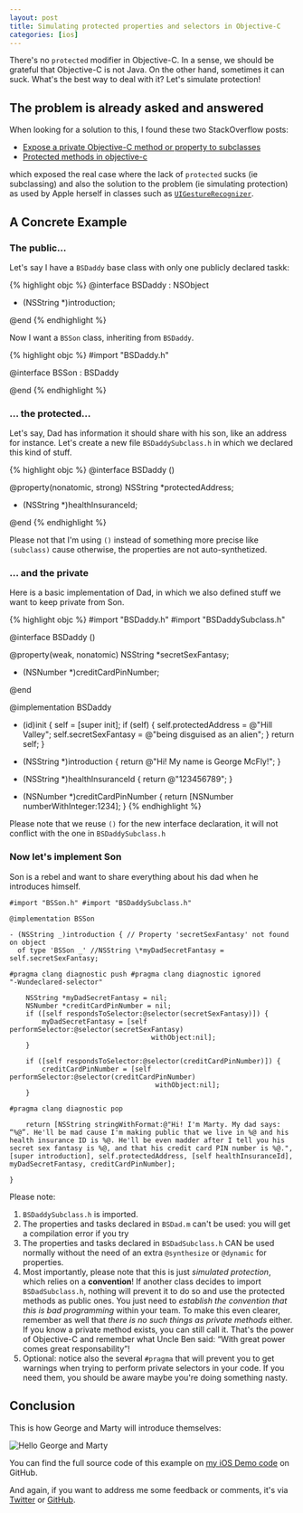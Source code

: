 ```yaml
---
layout: post
title: Simulating protected properties and selectors in Objective-C
categories: [ios]
---
```


There's no `protected` modifier in Objective-C. In a sense, we should be
grateful that Objective-C is not Java. On the other hand, sometimes it can suck.
What's the best way to deal with it? Let's simulate protection!

## The problem is already asked and answered

When looking for a solution to this, I found these two StackOverflow posts:

- [Expose a private Objective-C method or property to subclasses](http://stackoverflow.com/questions/12633627/expose-a-private-objective-c-method-or-property-to-subclasses)
- [Protected methods in objective-c](http://stackoverflow.com/questions/3725857/protected-methods-in-objective-c)

which exposed the real case where the lack of `protected` sucks (ie subclassing)
and also the solution to the problem (ie simulating protection) as used by Apple
herself in classes such as
[`UIGestureRecognizer`](https://developer.apple.com/library/ios/documentation/uikit/reference/UIGestureRecognizer_Class/Reference/Reference.html).

## A Concrete Example

### The public...

Let's say I have a `BSDaddy` base class with only one publicly declared taskk:

{% highlight objc %} @interface BSDaddy : NSObject

- (NSString \*)introduction;

@end {% endhighlight %}

Now I want a `BSSon` class, inheriting from `BSDaddy`.

{% highlight objc %} #import "BSDaddy.h"

@interface BSSon : BSDaddy

@end {% endhighlight %}

### ... the protected...

Let's say, Dad has information it should share with his son, like an address for
instance. Let's create a new file `BSDaddySubclass.h` in which we declared this
kind of stuff.

{% highlight objc %} @interface BSDaddy ()

@property(nonatomic, strong) NSString \*protectedAddress;

- (NSString \*)healthInsuranceId;

@end {% endhighlight %}

Please not that I'm using `()` instead of something more precise like
`(subclass)` cause otherwise, the properties are not auto-synthetized.

### ... and the private

Here is a basic implementation of Dad, in which we also defined stuff we want to
keep private from Son.

{% highlight objc %} #import "BSDaddy.h" #import "BSDaddySubclass.h"

@interface BSDaddy ()

@property(weak, nonatomic) NSString \*secretSexFantasy;

- (NSNumber \*)creditCardPinNumber;

@end

@implementation BSDaddy

- (id)init { self = [super init]; if (self) { self.protectedAddress = @"Hill
  Valley"; self.secretSexFantasy = @"being disguised as an alien"; } return
  self; }

- (NSString \*)introduction { return @"Hi! My name is George McFly!"; }

- (NSString \*)healthInsuranceId { return @"123456789"; }

- (NSNumber \*)creditCardPinNumber { return [NSNumber numberWithInteger:1234]; }
  {% endhighlight %}

Please note that we reuse `()` for the new interface declaration, it will not
conflict with the one in `BSDaddySubclass.h`

### Now let's implement Son

Son is a rebel and want to share everything about his dad when he introduces
himself.

```objc
#import "BSSon.h" #import "BSDaddySubclass.h"

@implementation BSSon

- (NSString _)introduction { // Property 'secretSexFantasy' not found on object
  of type 'BSSon _' //NSString \*myDadSecretFantasy = self.secretSexFantasy;

#pragma clang diagnostic push #pragma clang diagnostic ignored
"-Wundeclared-selector"

    NSString *myDadSecretFantasy = nil;
    NSNumber *creditCardPinNumber = nil;
    if ([self respondsToSelector:@selector(secretSexFantasy)]) {
        myDadSecretFantasy = [self performSelector:@selector(secretSexFantasy)
                                   withObject:nil];
    }

    if ([self respondsToSelector:@selector(creditCardPinNumber)]) {
        creditCardPinNumber = [self performSelector:@selector(creditCardPinNumber)
                                    withObject:nil];
    }

#pragma clang diagnostic pop

    return [NSString stringWithFormat:@"Hi! I'm Marty. My dad says: “%@”. He'll be mad cause I'm making public that we live in %@ and his health insurance ID is %@. He'll be even madder after I tell you his secret sex fantasy is %@, and that his credit card PIN number is %@.", [super introduction], self.protectedAddress, [self healthInsuranceId], myDadSecretFantasy, creditCardPinNumber];

}
```

Please note:

1. `BSDaddySubclass.h` is imported.
1. The properties and tasks declared in `BSDad.m` can't be used: you will get a
   compilation error if you try
1. The properties and tasks declared in `BSDadSubclass.h` CAN be used normally
   without the need of an extra `@synthesize` or `@dynamic` for properties.
1. Most importantly, please note that this is just _simulated protection_, which
   relies on a **convention**! If another class decides to import
   `BSDadSubclass.h`, nothing will prevent it to do so and use the protected
   methods as public ones. You just need to _establish the convention that this
   is bad programming_ within your team. To make this even clearer, remember as
   well that _there is no such things as private methods_ either. If you know a
   private method exists, you can still call it. That's the power of Objective-C
   and remember what Uncle Ben said: “With great power comes great
   responsability”!
1. Optional: notice also the several `#pragma` that will prevent you to get
   warnings when trying to perform private selectors in your code. If you need
   them, you should be aware maybe you're doing something nasty.

## Conclusion

This is how George and Marty will introduce themselves:

![Hello George and Marty](../../assets/images/inheritance.png "Nasty Marty")

You can find the full source code of this example on [my iOS Demo
code][demo-ios] on GitHub.

And again, if you want to address me some feedback or comments, it's via
[Twitter][twitter] or [GitHub][github].

[github]: https://github.com/dirtyhenry/bootstragram-blog/issues "Issues"
[twitter]: http://twitter.com/dirtyhenry
[demo-ios]: https://github.com/Bootstragram/bootstragram-ios
